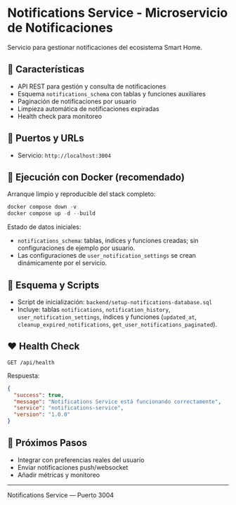 # Notifications Service - Microservicio de Notificaciones

Servicio para gestionar notificaciones del ecosistema Smart Home.

## 🚀 Características

- API REST para gestión y consulta de notificaciones
- Esquema `notifications_schema` con tablas y funciones auxiliares
- Paginación de notificaciones por usuario
- Limpieza automática de notificaciones expiradas
- Health check para monitoreo

## 🔌 Puertos y URLs

- Servicio: `http://localhost:3004`

## 🚢 Ejecución con Docker (recomendado)

Arranque limpio y reproducible del stack completo:

```powershell
docker compose down -v
docker compose up -d --build
```

Estado de datos iniciales:
- `notifications_schema`: tablas, índices y funciones creadas; sin configuraciones de ejemplo por usuario.
- Las configuraciones de `user_notification_settings` se crean dinámicamente por el servicio.

## 🧱 Esquema y Scripts

- Script de inicialización: `backend/setup-notifications-database.sql`
- Incluye: tablas `notifications`, `notification_history`, `user_notification_settings`, índices y funciones (`updated_at`, `cleanup_expired_notifications`, `get_user_notifications_paginated`).

## ❤️ Health Check

```http
GET /api/health
```

Respuesta:
```json
{
  "success": true,
  "message": "Notifications Service está funcionando correctamente",
  "service": "notifications-service",
  "version": "1.0.0"
}
```

## 🔄 Próximos Pasos

- Integrar con preferencias reales del usuario
- Enviar notificaciones push/websocket
- Añadir métricas y monitoreo

---

Notifications Service — Puerto 3004